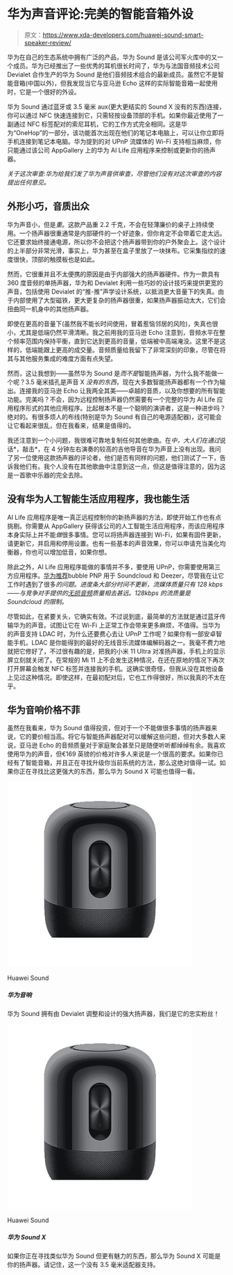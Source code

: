 # 华为声音评论:完美的智能音箱外设

> 原文：<https://www.xda-developers.com/huawei-sound-smart-speaker-review/>

华为在自己的生态系统中拥有广泛的产品，华为 Sound 是该公司军火库中的又一个成员。华为已经推出了一些优秀的耳机很长时间了，华为与法国音频技术公司 Devialet 合作生产的华为 Sound 是他们音频技术组合的最新成员。虽然它不是智能音箱(中国以外)，但我发现当它与亚马逊 Echo 这样的实际智能音箱一起使用时，它是一个很好的外设。

华为 Sound 通过蓝牙或 3.5 毫米 aux(更大更结实的 Sound X 没有的东西)连接，你可以通过 NFC 快速连接到它，只需轻按设备顶部的手机。如果你最近使用了一副通过 NFC 标签配对的索尼耳机，它的工作方式完全相同。这是华为“OneHop”的一部分，该功能首次出现在他们的笔记本电脑上，可以让你立即将手机连接到笔记本电脑。华为提到的对 UPnP 流媒体的 Wi-Fi 支持相当麻烦，你只能通过该公司 AppGallery 上的华为 AI Life 应用程序来控制或更新你的扬声器。

*关于这次审查:华为给我们发了华为声音供审查，尽管他们没有对这次审查的内容提出任何意见。*

## 外形小巧，音质出众

华为声音小，但是*重*。这款产品重 2.2 千克，不会在轻薄廉价的桌子上持续使用。一个扬声器很重通常是内部硬件的一个好迹象，但你肯定不会带着它走太远。它还要求始终接通电源，所以你不会把这个扬声器带到你的户外聚会上。这个设计的上半部分非常光滑，事实上，华为甚至在盒子里放了一块抹布。它采集指纹的速度很快，顶部的触摸板也是如此。

然而，它很重并且不太便携的原因是由于内部强大的扬声器硬件。作为一款具有 360 度音频的单扬声器，华为和 Devialet 利用一些巧妙的设计技巧来提供更宽的声音，包括使用 Devialet 的“推-推”声学设计系统，以抵消更大音量下的失真。由于内部使用了大型磁铁，更大更复杂的扬声器很重，如果扬声器振动太大，它们会扭曲同一机身中的其他扬声器。

即使在更高的音量下(虽然我不能长时间使用，冒着惹恼邻居的风险)，失真也很小，尤其是低端仍然平滑清晰。我之前用我的亚马逊 Echo 注意到，音频水平在整个频率范围内保持平衡，直到它达到更高的音量，低端被中高端淹没。这里不是这样的，低端能跟上更高的成交量。音频质量给我留下了非常深刻的印象，尽管在将其与其他服务集成的难度方面有点失望。

然而，这让我想到——虽然华为 Sound 是*而不是*智能扬声器，为什么我不能做一个呢？3.5 毫米插孔是声音 X *没有的东西*，现在大多数智能扬声器都有一个作为输出。连接我的亚马逊 Echo 让我两全其美——卓越的音质，以及你想要的所有智能功能。完美吗？不会，因为远程控制扬声器仍然需要有一个完整的华为 AI Life 应用程序形式的其他应用程序。比起根本不是一个聪明的演讲者，这是一种进步吗？绝对的。有很多烦人的布线(特别是华为 Sound 有自己的电源适配器)，这可能会让它看起来很乱，但在我看来，结果是值得的。

我还注意到一个小问题，我很难可靠地复制任何其他歌曲。在*中，大人们在通过*说话*，敲击*，在 4 分钟左右演奏的较高的吉他导音在华为声音上没有出现。我问了另一位使用这款扬声器的评论者，他们是否有同样的问题，他们测试了一下，告诉我他们有。我个人没有在其他歌曲中注意到这一点，但这是值得注意的，因为这是一首歌中乐器的完全去除。

## 没有华为人工智能生活应用程序，我也能生活

AI Life 应用程序是唯一真正远程控制你的新扬声器的方法，即使开始工作也有点挑剔。你需要从 AppGallery 获得该公司的人工智能生活应用程序，而该应用程序本身实际上并不能*做*很多事情。您可以将扬声器连接到 Wi-Fi，如果有固件更新，请更新它，并启用和停用设置。也有一些基本的声音效果，你可以申请充当美化均衡器，你也可以增加低音，如果你想。

除此之外，AI Life 应用程序能做的事情并不多，要使用 UPnP，你需要使用第三方应用程序。[华为推荐](https://consumer.huawei.com/en/support/content/en-us01038557/)bubble PNP 用于 Soundcloud 和 Deezer，尽管我在让它工作时遇到了很多*的问题。进度条大部分时间不更新，流媒体质量只有 128 kbps——与竞争对手提供的[无损音频](https://www.xda-developers.com/lossless-audio/)质量相去甚远。128kbps 的流质量是 Soundcloud 的限制。*

尽管如此，在紧要关头，它确实有效。不过说到底，最简单的方法就是通过蓝牙传输华为的声音。试图让它在 Wi-Fi 上正常工作会带来更多麻烦，不值得。当华为的声音支持 LDAC 时，为什么还要费心去让 UPnP 工作呢？如果你有一部安卓智能手机，LDAC 是你能得到的最好的无线音乐流媒体编解码器之一。我毫不费力地就把它修好了，不过很有趣的是，把我的小米 11 Ultra 对准扬声器，手机上的显示屏立刻就关闭了。在常规的 Mi 11 上不会发生这种情况，在还在原地的情况下再次打开屏幕会触发 NFC 标签并连接我的手机。这确实很奇怪，但我从没在其他设备上见过这种情况。即使这样，在最初配对后，它也工作得很好，所以我真的不太在乎。

## 华为音响价格不菲

虽然在我看来，华为 Sound 值得投资，但对于一个不能做很多事情的扬声器来说，它的要价相当高。将它与智能扬声器配对可以缓解这些问题，但对大多数人来说，亚马逊 Echo 的音频质量对于家庭聚会甚至只是随便听听都绰绰有余。我喜欢使用华为的声音，但€169 英镑的价格对许多人来说是一个很高的要求。如果你已经有了智能音箱，并且正在寻找升级你当前系统的方法，那么这绝对值得一试。如果你正在寻找比这更强大的东西，那么华为 Sound X 可能也值得一看。

 <picture>![The Huawei Sound has powerful speakers tuned and designed by Devialet, and we're a big fan of it!](img/bf0033d3f6e890f7322ea74987931d5b.png)</picture> 

Huawei Sound

##### 华为音响

华为 Sound 拥有由 Devialet 调整和设计的强大扬声器，我们是它的忠实粉丝！

 <picture>![The Huawei Sound has powerful speakers tuned and designed by Devialet, and we're a big fan of it!](img/bf0033d3f6e890f7322ea74987931d5b.png)</picture> 

Huawei Sound

##### 华为 Sound X

如果你正在寻找类似华为 Sound 但更有魅力的东西，那么华为 Sound X 可能是你的扬声器。请记住，这一个没有 3.5 毫米适配器支持。